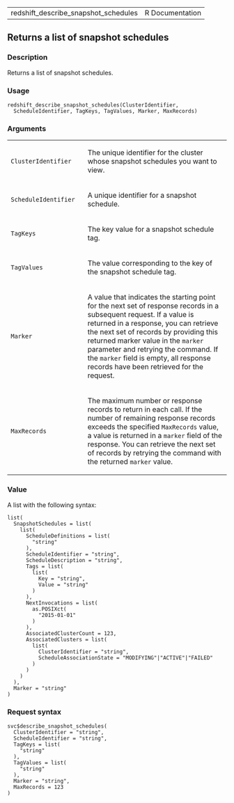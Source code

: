 <table style="width: 100%;">
<tbody>
<tr class="odd">
<td>redshift_describe_snapshot_schedules</td>
<td style="text-align: right;">R Documentation</td>
</tr>
</tbody>
</table>

## Returns a list of snapshot schedules

### Description

Returns a list of snapshot schedules.

### Usage

    redshift_describe_snapshot_schedules(ClusterIdentifier,
      ScheduleIdentifier, TagKeys, TagValues, Marker, MaxRecords)

### Arguments

<table>
<colgroup>
<col style="width: 35%" />
<col style="width: 65%" />
</colgroup>
<tbody>
<tr class="odd">
<td><code
id="redshift_describe_snapshot_schedules_:_ClusterIdentifier">ClusterIdentifier</code></td>
<td><p>The unique identifier for the cluster whose snapshot schedules
you want to view.</p></td>
</tr>
<tr class="even">
<td><code
id="redshift_describe_snapshot_schedules_:_ScheduleIdentifier">ScheduleIdentifier</code></td>
<td><p>A unique identifier for a snapshot schedule.</p></td>
</tr>
<tr class="odd">
<td><code
id="redshift_describe_snapshot_schedules_:_TagKeys">TagKeys</code></td>
<td><p>The key value for a snapshot schedule tag.</p></td>
</tr>
<tr class="even">
<td><code
id="redshift_describe_snapshot_schedules_:_TagValues">TagValues</code></td>
<td><p>The value corresponding to the key of the snapshot schedule
tag.</p></td>
</tr>
<tr class="odd">
<td><code
id="redshift_describe_snapshot_schedules_:_Marker">Marker</code></td>
<td><p>A value that indicates the starting point for the next set of
response records in a subsequent request. If a value is returned in a
response, you can retrieve the next set of records by providing this
returned marker value in the <code>marker</code> parameter and retrying
the command. If the <code>marker</code> field is empty, all response
records have been retrieved for the request.</p></td>
</tr>
<tr class="even">
<td><code
id="redshift_describe_snapshot_schedules_:_MaxRecords">MaxRecords</code></td>
<td><p>The maximum number or response records to return in each call. If
the number of remaining response records exceeds the specified
<code>MaxRecords</code> value, a value is returned in a
<code>marker</code> field of the response. You can retrieve the next set
of records by retrying the command with the returned <code>marker</code>
value.</p></td>
</tr>
</tbody>
</table>

### Value

A list with the following syntax:

    list(
      SnapshotSchedules = list(
        list(
          ScheduleDefinitions = list(
            "string"
          ),
          ScheduleIdentifier = "string",
          ScheduleDescription = "string",
          Tags = list(
            list(
              Key = "string",
              Value = "string"
            )
          ),
          NextInvocations = list(
            as.POSIXct(
              "2015-01-01"
            )
          ),
          AssociatedClusterCount = 123,
          AssociatedClusters = list(
            list(
              ClusterIdentifier = "string",
              ScheduleAssociationState = "MODIFYING"|"ACTIVE"|"FAILED"
            )
          )
        )
      ),
      Marker = "string"
    )

### Request syntax

    svc$describe_snapshot_schedules(
      ClusterIdentifier = "string",
      ScheduleIdentifier = "string",
      TagKeys = list(
        "string"
      ),
      TagValues = list(
        "string"
      ),
      Marker = "string",
      MaxRecords = 123
    )
